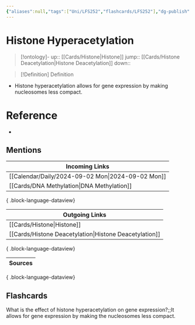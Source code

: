 ```yaml
---
{"aliases":null,"tags":["Uni/LFS252","flashcards/LFS252"],"dg-publish":true,"permalink":"/cards/histone-hyperacetylation/","dgPassFrontmatter":true}
---
```


# Histone Hyperacetylation

> [!ontology]-
> up:: [[Cards/Histone\|Histone]]
> jump:: [[Cards/Histone Deacetylation\|Histone Deacetylation]]
> down:: 

> [!Definition] Definition

- Histone hyperacetylation allows for gene expression by making nucleosomes less compact.

# Reference

- 

## Mentions

| Incoming Links                                       |
| ---------------------------------------------------- |
| [[Calendar/Daily/2024-09-02 Mon\|2024-09-02 Mon]] |
| [[Cards/DNA Methylation\|DNA Methylation]]        |

{ .block-language-dataview}

| Outgoing Links                                            |
| --------------------------------------------------------- |
| [[Cards/Histone\|Histone]]                             |
| [[Cards/Histone Deacetylation\|Histone Deacetylation]] |

{ .block-language-dataview}

| Sources |
| ------- |

{ .block-language-dataview}

## Flashcards

What is the effect of histone hyperacetylation on gene expression?;;It allows for gene expression by making the nucleosomes less compact.
<!--SR:!2024-11-16,12,270-->